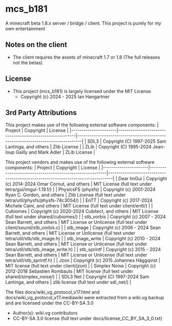 # mcs_b181

A minecraft beta 1.8.x server / bridge / client. This project is purely for my own entertainment

## Notes on the client

- The client requires the assets of minecraft 1.7 or 1.8 (The full releases not the betas)

## License
- This project (mcs_b181) is largely licensed under the MIT License
  - Copyright (c) 2024 - 2025 Ian Hangartner

## 3rd Party Attributions

This project makes use of the following external software components:
|        Project       |                        Copyright                        |                                    License                                     |
|----------------------|---------------------------------------------------------|--------------------------------------------------------------------------------|
| SDL3                 | Copyright (C) 1997-2025 Sam Lantinga, and others        | Zlib License                                                                   |
| ZLib                 | Copyright (C) 1995-2024 Jean-loup Gailly and Mark Adler | ZLib License                                                                   |

This project vendors and makes use of the following external software components:
|        Project       |                        Copyright                        |                                    License                                     |
|----------------------|---------------------------------------------------------|--------------------------------------------------------------------------------|
| Dear ImGui           | Copyright (c) 2014-2024 Omar Cornut, and others         | MIT License (full text under tetra/gui/imgui-1.19.1/)                          |
| PhysicsFS (physfs)   | Copyright (c) 2001-2024 Ryan C. Gordon, and others      | Zlib License (full text under tetra/util/physfs/physfs-74c3054/)               |
| EnTT                 | Copyright (c) 2017-2024 Michele Caini, and others       | MIT License (full text under client/entt/)                                     |
| Cubiomes             | Copyright (c) 2020-2024 Cubitect, and others            | MIT License (full text under shared/cubiomes/)                                 |
| stb_vorbis           | Copyright (c) 2007 - 2024 Sean Barrett, and others      | MIT License or Unlicense (full text under client/sound/stb_vorbis.c)           |
| stb_image            | Copyright (c) 2006 - 2024 Sean Barrett, and others      | MIT License or Unlicense (full text under tetra/util/stb/stb_image.h)          |
| stb_image_write      | Copyright (c) 2010 - 2024 Sean Barrett, and others      | MIT License or Unlicense (full text under tetra/util/stb/stb_image_write.h)    |
| stb_sprintf          | Copyright (c) 2015 - 2024 Sean Barrett, and others      | MIT License or Unlicense (full text under tetra/util/stb_sprintf.h)            |
| Jzon                 | Copyright (c) 2015 Johannes Häggqvist                   | MIT license (full text under client/jzon)                                      |
| Simplex Noise        | Copyright (c) 2012-2018 Sebastien Rombauts              | MIT license (full text under shared/simplex_noise/)                            |
| SDL3 Net             | Copyright (C) 1997-2024 Sam Lantinga, and others        | zlib license (full text under sdl_net/)                                        |

The files docs/wiki_vg_protocol_v17.html and docs/wiki_vg_protocol_v17.mediawiki were extracted from a wiki.vg backup and are licensed under the CC-BY-SA 3.0
  - Author(s): wiki.vg contributors
  - CC-BY-SA 3.0 license (full text under docs/license_CC_BY_SA_3_0.txt)
